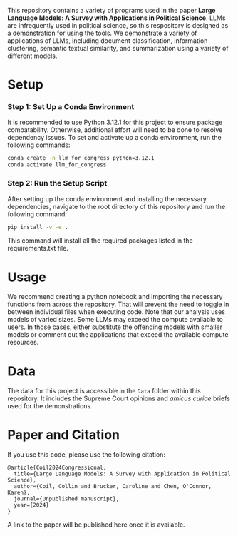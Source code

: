 This repository contains a variety of programs used in the paper **Large Language Models: A Survey with Applications in Political Science**. LLMs are infrequently used in political science, so this respository is designed as a demonstration for using the tools. We demonstrate a variety of applications of LLMs, including document classification, information clustering, semantic textual similarity, and summarization using a variety of different models.  

# Setup
### Step 1: Set Up a Conda Environment
It is recommended to use Python 3.12.1 for this project to ensure package compatability. Otherwise, additional effort will need to be done to resolve dependency issues. To set and activate up a conda environment, run the following commands:

```bash
conda create -n llm_for_congress python=3.12.1
conda activate llm_for_congress
```

### Step 2: Run the Setup Script
After setting up the conda environment and installing the necessary dependencies, navigate to the root directory of this repository and run the following command:

```bash
pip install -v -e .
```
This command will install all the required packages listed in the requirements.txt file.

# Usage
We recommend creating a python notebook and importing the necessary functions from across the repository. That will prevent the need to toggle in between individual files when executing code. Note that our analysis uses models of varied sizes. Some LLMs may exceed the compute available to users. In those cases, either substitute the offending models with smaller models or comment out the applications that exceed the available compute resources. 

# Data
The data for this project is accessible in the `Data` folder within this repository. It includes the Supreme Court opinions and *amicus curiae* briefs used for the demonstrations. 

# Paper and Citation
If you use this code, please use the following citation: 

```
@article{Coil2024Congressional,
  title={Large Language Models: A Survey with Application in Political Science},
  author={Coil, Collin and Brucker, Caroline and Chen, O'Connor, Karen},
  journal={Unpublished manuscript},
  year={2024}
}
```
A link to the paper will be published here once it is available. 
